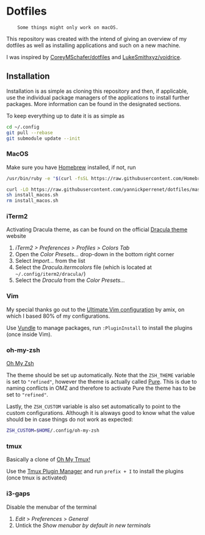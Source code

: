 # Dotfiles

        Some things might only work on macOS.

This repository was created with the intend of giving an overview of my dotfiles as well as installing applications and such on a new machine.

I was inspired by [CoreyMSchafer/dotfiles](https://github.com/CoreyMSchafer/dotfiles) and [LukeSmithxyz/voidrice](https://github.com/LukeSmithxyz/voidrice).

## Installation 
Installation is as simple as cloning this repository and then, if applicable, use the individual package managers of the applications to install further packages.
More information can be found in the designated sections.

To keep everything up to date it is as simple as
```bash
cd ~/.config
git pull --rebase
git submodule update --init
```

### MacOS
Make sure you have [Homebrew](https://brew.sh/) installed, if not, run
```bash
/usr/bin/ruby -e "$(curl -fsSL https://raw.githubusercontent.com/Homebrew/install/master/install)"
```

```bash
curl -LO https://raw.githubusercontent.com/yannickperrenet/dotfiles/master/tools/install_macos.sh
sh install_macos.sh
rm install_macos.sh
```

### iTerm2
Activating Dracula theme, as can be found on the official [Dracula theme](https://draculatheme.com/iterm/) website
1. _iTerm2 > Preferences > Profiles > Colors Tab_
2. Open the _Color Presets..._ drop-down in the bottom right corner
3. Select _Import..._ from the list
4. Select the _Dracula.itermcolors_ file (which is located at `~/.config/iterm2/dracula/`)
5. Select the _Dracula_ from the _Color Presets..._

### Vim
 My special thanks go out to the [Ultimate Vim configuration](https://github.com/amix/vimrc) by amix, on which I based 80% of my configurations.

Use [Vundle](https://github.com/VundleVim/Vundle.vim) to manage packages, run `:PluginInstall` to install the plugins (once inside Vim).

### oh-my-zsh
[Oh My Zsh](https://github.com/robbyrussell/oh-my-zsh)

The theme should be set up automatically. Note that the `ZSH_THEME` variable is set to `"refined"`, however the theme is actually called [Pure](https://github.com/sindresorhus/pure). 
This is due to naming conflicts in OMZ and therefore to activate Pure the theme has to be set to `"refined"`.

Lastly, the `ZSH_CUSTOM` variable is also set automatically to point to the custom configurations. Although it is
alsways good to know what the value should be in case things do not work as expected:
```zsh
ZSH_CUSTOM=$HOME/.config/oh-my-zsh
```

### tmux
Basically a clone of [Oh My Tmux!](https://github.com/gpakosz/.tmux)

Use the [Tmux Plugin Manager](https://github.com/tmux-plugins/tpm) and run `prefix + I` to install the plugins (once tmux is activated)


### i3-gaps
Disable the menubar of the terminal
1. *Edit* > *Preferences* > *General*
2. Untick the *Show menubar by default in new terminals*
